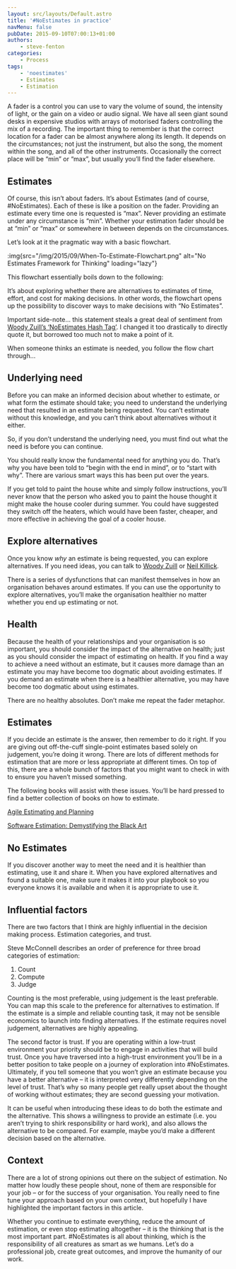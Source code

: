 ```yaml
---
layout: src/layouts/Default.astro
title: '#NoEstimates in practice'
navMenu: false
pubDate: 2015-09-10T07:00:13+01:00
authors:
    - steve-fenton
categories:
    - Process
tags:
    - 'noestimates'
    - Estimates
    - Estimation
---
```


A fader is a control you can use to vary the volume of sound, the intensity of light, or the gain on a video or audio signal. We have all seen giant sound desks in expensive studios with arrays of motorised faders controlling the mix of a recording. The important thing to remember is that the correct location for a fader can be almost anywhere along its length. It depends on the circumstances; not just the instrument, but also the song, the moment within the song, and all of the other instruments. Occasionally the correct place will be “min” or “max”, but usually you’ll find the fader elsewhere.

## Estimates

Of course, this isn’t about faders. It’s about Estimates (and of course, #NoEstimates). Each of these is like a position on the fader. Providing an estimate every time one is requested is “max”. Never providing an estimate under any circumstance is “min”. Whether your estimation fader should be at “min” or “max” or somewhere in between depends on the circumstances.

Let’s look at it the pragmatic way with a basic flowchart.

:img{src="/img/2015/09/When-To-Estimate-Flowchart.png" alt="No Estimates Framework for Thinking" loading="lazy"}

This flowchart essentially boils down to the following:

It’s about exploring whether there are alternatives to estimates of time, effort, and cost for making decisions. In other words, the flowchart opens up the possibility to discover ways to make decisions with “No Estimates”.

Important side-note… this statement steals a great deal of sentiment from [Woody Zuill’s ‘NoEstimates Hash Tag’](http://zuill.us/WoodyZuill/2013/05/17/the-noestimates-hashtag/). I changed it too drastically to directly quote it, but borrowed too much not to make a point of it.

When someone thinks an estimate is needed, you follow the flow chart through…

## Underlying need

Before you can make an informed decision about whether to estimate, or what form the estimate should take; you need to understand the underlying need that resulted in an estimate being requested. You can’t estimate without this knowledge, and you can’t think about alternatives without it either.

So, if you don’t understand the underlying need, you must find out what the need is before you can continue.

You should really know the fundamental need for anything you do. That’s why you have been told to “begin with the end in mind”, or to “start with why”. There are various smart ways this has been put over the years.

If you get told to paint the house white and simply follow instructions, you’ll never know that the person who asked you to paint the house thought it might make the house cooler during summer. You could have suggested they switch off the heaters, which would have been faster, cheaper, and more effective in achieving the goal of a cooler house.

## Explore alternatives

Once you know *why* an estimate is being requested, you can explore alternatives. If you need ideas, you can talk to [Woody Zuill](http://zuill.us/WoodyZuill/category/noestimates/) or [Neil Killick](https://neilkillick.wordpress.com/category/noestimates/).

There is a series of dysfunctions that can manifest themselves in how an organisation behaves around estimates. If you can use the opportunity to explore alternatives, you’ll make the organisation healthier no matter whether you end up estimating or not.

## Health

Because the health of your relationships and your organisation is so important, you should consider the impact of the alternative on health; just as you should consider the impact of estimating on health. If you find a way to achieve a need without an estimate, but it causes more damage than an estimate you may have become too dogmatic about avoiding estimates. If you demand an estimate when there is a healthier alternative, you may have become too dogmatic about using estimates.

There are no healthy absolutes. Don’t make me repeat the fader metaphor.

## Estimates

If you decide an estimate is the answer, then remember to do it right. If you are giving out off-the-cuff single-point estimates based solely on judgement, you’re doing it wrong. There are lots of different methods for estimation that are more or less appropriate at different times. On top of this, there are a whole bunch of factors that you might want to check in with to ensure you haven’t missed something.

The following books will assist with these issues. You’ll be hard pressed to find a better collection of books on how to estimate.

[Agile Estimating and Planning](https://www.amazon.co.uk/Agile-Estimating-Planning-Robert-Martin/dp/0131479415)

[Software Estimation: Demystifying the Black Art](https://www.amazon.co.uk/Software-Estimation-Demystifying-Black-Art/dp/0735605351/)

## No Estimates

If you discover another way to meet the need and it is healthier than estimating, use it and share it. When you have explored alternatives and found a suitable one, make sure it makes it into your playbook so you everyone knows it is available and when it is appropriate to use it.

## Influential factors

There are two factors that I think are highly influential in the decision making process. Estimation categories, and trust.

Steve McConnell describes an order of preference for three broad categories of estimation:

1. Count
2. Compute
3. Judge

Counting is the most preferable, using judgement is the least preferable. You can map this scale to the preference for alternatives to estimation. If the estimate is a simple and reliable counting task, it may not be sensible economics to launch into finding alternatives. If the estimate requires novel judgement, alternatives are highly appealing.

The second factor is trust. If you are operating within a low-trust environment your priority should be to engage in activities that will build trust. Once you have traversed into a high-trust environment you’ll be in a better position to take people on a journey of exploration into #NoEstimates. Ultimately, if you tell someone that you won’t give an estimate because you have a better alternative – it is interpreted very differently depending on the level of trust. That’s why so many people get really upset about the thought of working without estimates; they are second guessing your motivation.

It can be useful when introducing these ideas to do both the estimate and the alternative. This shows a willingness to provide an estimate (i.e. you aren’t trying to shirk responsibility or hard work), and also allows the alternative to be compared. For example, maybe you’d make a different decision based on the alternative.

## Context

There are a lot of strong opinions out there on the subject of estimation. No matter how loudly these people shout, none of them are responsible for your job – or for the success of your organisation. You really need to fine tune your approach based on your own context, but hopefully I have highlighted the important factors in this article.

Whether you continue to estimate everything, reduce the amount of estimation, or even stop estimating altogether – it is the thinking that is the most important part. #NoEstimates is all about thinking, which is the responsibility of all creatures as smart as we humans. Let’s do a professional job, create great outcomes, and improve the humanity of our work.